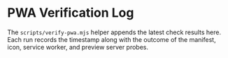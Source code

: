 # PWA Verification Log

The `scripts/verify-pwa.mjs` helper appends the latest check results here.
Each run records the timestamp along with the outcome of the manifest, icon,
service worker, and preview server probes.
